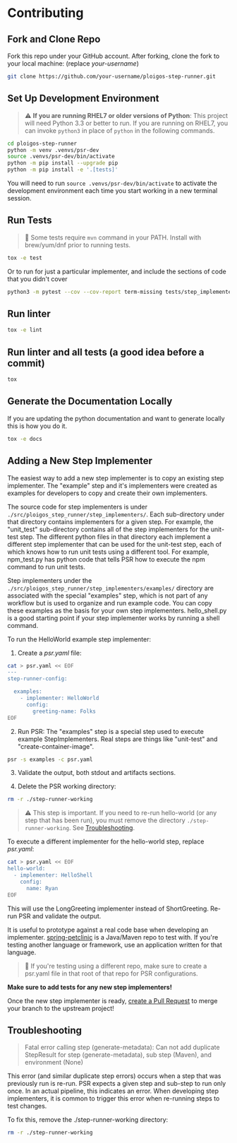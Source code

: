# Contributing

## Fork and Clone Repo

Fork this repo under your GitHub account. After forking, clone the fork to your
local machine: (replace *your-username*)

```bash
git clone https://github.com/your-username/ploigos-step-runner.git
```

## Set Up Development Environment

> :warning: **If you are running RHEL7 or older versions of Python**: This project will need Python 3.3 or better to run. If you are running on RHEL7, you can invoke `python3` in place of `python` in the following commands.

```bash
cd ploigos-step-runner
python -m venv .venvs/psr-dev
source .venvs/psr-dev/bin/activate
python -m pip install --upgrade pip
python -m pip install -e '.[tests]'
```

You will need to run `source .venvs/psr-dev/bin/activate` to activate the
development environment each time you start working in a new terminal session.

## Run Tests

> :notebook: Some tests require `mvn` command in your PATH. Install with brew/yum/dnf prior to running tests.

```bash
tox -e test
```

Or to run for just a particular implementer, and include the sections of code that you didn't cover

```bash
python3 -m pytest --cov --cov-report term-missing tests/step_implementers/package/test_maven_package.py
```

## Run linter

```bash
tox -e lint
```

## Run linter and all tests (a good idea before a commit)

```bash
tox
```

## Generate the Documentation Locally

If you are updating the python documentation and want to generate locally this is how you do it.

```bash
tox -e docs
```

## Adding a New Step Implementer

The easiest way to add a new step implementer is to copy an existing step
implementer. The "example" step and it's implementers were created as examples
for developers to copy and create their own implementers.

The source code for step implementers is under
`./src/ploigos_step_runner/step_implementers/`. Each sub-directory under that directory
contains implementers for a given step. For example, the "unit_test" sub-directory contains
all of the step implementers for the unit-test step. The different python files in that
directory each implement a different step implementer that can be used for the unit-test
step, each of which knows how to run unit tests using a different tool. For example,
npm_test.py has python code that tells PSR how to execute the npm command to run unit tests.

Step implementers under the `./src/ploigos_step_runner/step_implementers/examples/` directory
are associated with the special "examples" step, which is not part of any workflow but is used
to organize and run example code. You can copy these examples as the basis for your own
step implementers. hello_shell.py is a good starting point if your step implementer
works by running a shell command.

To run the HelloWorld example step implementer:

1. Create a *psr.yaml* file:

```bash
cat > psr.yaml << EOF
---
step-runner-config:

  examples:
    - implementer: HelloWorld
      config:
        greeting-name: Folks
EOF
```

2. Run PSR:
The "examples" step is a special step used to execute example StepImplementers. Real steps
are things like "unit-test" and "create-container-image".
```bash
psr -s examples -c psr.yaml
```

3. Validate the output, both stdout and artifacts sections.

4. Delete the PSR working directory:

```bash
rm -r ./step-runner-working
```

> :warning: This step is important. If you need to re-run hello-world (or any
> step that has been run), you must remove the directory
> `./step-runner-working`. See [Troubleshooting](#troubleshooting).

To execute a different implementer for the hello-world step, replace *psr.yaml*:

```bash
cat > psr.yaml << EOF
hello-world:
  - implementer: HelloShell
    config:
      name: Ryan
EOF
```

This will use the LongGreeting implementer instead of ShortGreeting. Re-run PSR
and validate the output.

It is useful to prototype against a real code base when developing an
implementer. [spring-petclinic](https://github.com/ploigos/spring-petclinic) is
a Java/Maven repo to test with. If you're testing another language or
framework, use an application written for that language.

> :notebook: If you're testing using a different repo, make sure to create a
psr.yaml file in that root of that repo for PSR configurations.

**Make sure to add tests for any new step implementers!**

Once the new step implementer is ready, [create a Pull
Request](https://github.com/ploigos/ploigos-step-runner/compare) to merge your
branch to the upstream project!

## Troubleshooting

> Fatal error calling step (generate-metadata): Can not add duplicate StepResult for step (generate-metadata), sub step (Maven), and environment (None)

This error (and similar duplicate step errors) occurs when a step that was previously run is re-run. PSR expects a given step and sub-step to run only once. In an actual pipeline, this indicates an error. When developing step implementers, it is common to trigger this error when re-running steps to test changes.

To fix this, remove the ./step-runner-working directory:

```bash
rm -r ./step-runner-working
```
